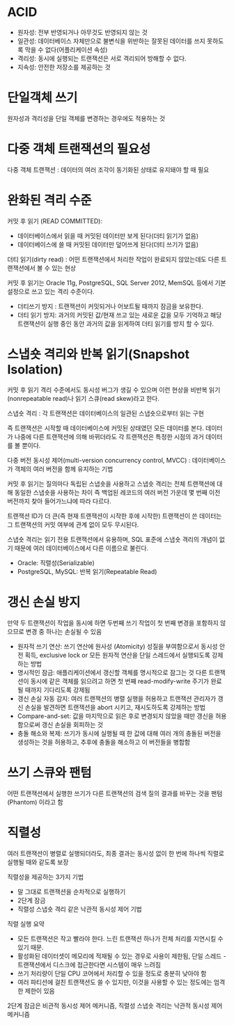 ACID
=
- 원자성: 전부 반영되거나 아무것도 반영되지 않는 것
- 일관성: 데이터베이스 자체만으로 불변식을 위반하는 잘못된 데이터를 쓰지 못하도록 막을 수 없다(어플리케이션 속성)
- 격리성: 동시에 실행되는 트랜잭션은 서로 격리되어 방해할 수 없다.
- 지속성: 안전한 저장소를 제공하는 것

단일객체 쓰기
=
원자성과 격리성을 단일 객체를 변경하는 경우에도 적용하는 것

다중 객체 트랜잭션의 필요성
=
다중 객체 트랜잭션 : 데이터의 여러 조각이 동기화된 상태로 유지돼야 할 때 필요

완화된 격리 수준
=
커밋 후 읽기 (READ COMMITTED): 
- 데이터베이스에서 읽을 때 커밋된 데이터만 보게 된다(더티 읽기가 없음)
- 데이터베이스에 쓸 때 커밋된 데이터만 덮어쓰게 된다(더티 쓰기가 없음)

더티 읽기(dirty read) : 어떤 트랜잭션에서 처리한 작업이 완료되지 않았는데도 다른 트랜잭션에서 볼 수 있는 현상

커밋 후 읽기는 Oracle 11g, PostgreSQL, SQL Server 2012, MemSQL 등에서 기본 설정으로 쓰고 있는 격리 수준이다.

- 더티쓰기 방지 : 트랜잭션이 커밋되거나 어보트될 때까지 잠금을 보유한다.
- 더티 읽기 방지: 과거의 커밋된 값/현재 쓰고 있는 새로운 값을 모두 기억하고 해당 트랜잭션이 실행 중인 동안 과거의 값을 읽게하여 더티 읽기를 방지 할 수 있다.

스냅숏 격리와 반복 읽기(Snapshot Isolation)
=
커밋 후 읽기 격리 수준에서도 동시성 버그가 생길 수 있으며 이런 현상을 비반복 읽기(nonrepeatable read)나 읽기 스큐(read skew)라고 한다.

스냅숏 격리 : 각 트랜잭션은 데이터베이스의 일관된 스냅숏으로부터 읽는 구현

즉 트랜잭션은 시작할 때 데이터베이스에 커밋된 상태였던 모든 데이터를 본다. 데이터가 나중에 다른 트랜잭션에 의해 바뀌더라도 각 트랜잭션은 특정한 시점의 과거 데이터를 볼 뿐이다.

다중 버전 동시성 제어(multi-version concurrency control, MVCC) : 데이터베이스가 객체의 여러 버전을 함께 유지하는 기법

커밋 후 읽기는 질의마다 독립된 스냅숏을 사용하고 스냅숏 격리는 전체 트랜잭션에 대해 동일한 스냅숏을 사용하는 차이 즉 백업된 레코드의 여러 버전 가운데 몇 번째 이전 버전까지 찾아 들어가느냐에 따라 다르다.

트랜잭션 ID가 더 큰(즉 현재 트랜잭션이 시작한 후에 시작한) 트랜잭션이 쓴 데이터는 그 트랜잭션의 커밋 여부에 관계 없이 모두 무시된다.

스냅숏 격리는 읽기 전용 트랜잭션에서 유용하며, SQL 표준에 스냅숏 격리의 개념이 없기 때문에 여러 데이터베이스에서 다른 이름으로 불린다. 
- Oracle: 직렬성(Serializable)
- PostgreSQL, MySQL: 반복 읽기(Repeatable Read)

갱신 손실 방지
=
만약 두 트랜잭션이 작업을 동시에 하면 두번째 쓰기 작업이 첫 번째 변경을 포함하지 않으므로 변경 중 하나는 손실될 수 있음

- 원자적 쓰기 연산: 쓰기 연산에 원사성 (Atomicity) 성질을 부여함으로서 동시성 안전 획득, exclusive lock or 모든 원자적 연산을 단일 스레드에서 실행되도록 강제하는 방법
- 명시적인 잠금: 애플리케이션에서 갱신할 객체를 명시적으로 잠그는 것
다른 트랜잭션이 동시에 같은 객체를 읽으려고 하면 첫 번째 read-modify-write 주기가 완료될 때까지 기다리도록 강제됨
- 갱신 손실 자동 감지: 여러 트랜잭션의 병렬 실행을 허용하고 트랜잭션 관리자가 갱신 손실을 발견하면 트랜잭션을 abort 시키고, 재시도하도록 강제하는 방법
- Compare-and-set: 값을 마지막으로 읽은 후로 변경되지 않았을 때만 갱신을 허용함으로써 갱신 손실을 회피하는 것
- 충돌 해소와 복제:  쓰기가 동시에 실행될 때 한 값에 대해 여러 개의 충돌된 버전을 생성하는 것을 허용하고, 추후에 충돌을 해소하고 이 버전들을 병합함

쓰기 스큐와 팬텀
=
어떤 트랜잭션에서 실행한 쓰기가 다른 트랜잭션의 검색 질의 결과를 바꾸는 것을 팬텀(Phantom) 이라고 함

직렬성
=
여러 트랜잭션이 병렬로 실행되더라도, 최종 결과는 동시성 없이 한 번에 하나씩 직렬로 실행될 때와 같도록 보장

직렬성을 제공하는 3가지 기법
- 말 그대로 트랜잭션을 순차적으로 실행하기
- 2단계 잠금
- 직렬성 스냅숏 격리 같은 낙관적 동시성 제어 기법

직렬 실행 요약
- 모든 트랜잭션은 작고 빨라야 한다. 느린 트랜잭션 하나가 전체 처리를 지연시킬 수 있기 때문.
- 활성화된 데이터셋이 메모리에 적재될 수 있는 경우로 사용이 제한됨, 단일 스레드 - 트랜잭션에서 디스크에 접근한다면 시스템이 매우 느려짐
- 쓰기 처리량이 단일 CPU 코어에서 처리할 수 있을 정도로 충분히 낮아야 함
- 여러 파티션에 걸친 트랜잭션도 쓸 수 있지만, 이것을 사용할 수 있는 정도에는 엄격한 제한이 있음

2단계 잠금은 비관적 동시성 제어 메커니즘, 직렬성 스냅숏 격리는 낙관적 동시성 제어 메커니즘


